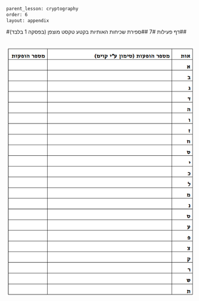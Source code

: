 ```
parent_lesson: cryptography
order: 6
layout: appendix
```

#דף פעילות 7#
##ספירת שכיחות האותיות בקטע טקסט מוצפן (בפסקה 1 בלבד)##


<br>

<div id="container" align="center">
  <img src="img08.png" title=""/>
</div>
